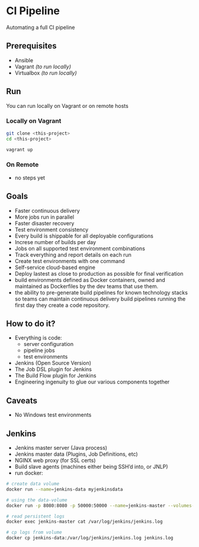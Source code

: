 # CI Pipeline

Automating a full CI pipeline


## Prerequisites

- Ansible
- Vagrant *(to run locally)*
- Virtualbox *(to run locally)*


## Run

You can run locally on Vagrant or on remote hosts


### Locally on Vagrant

```bash
git clone <this-project>
cd <this-project>

vagrant up
```

### On Remote

- no steps yet


## Goals

- Faster continuous delivery
- More jobs run in parallel
- Faster disaster recovery
- Test environment consistency
- Every build is shippable for all deployable configurations
- Increse number of builds per day
- Jobs on all supported test environment combinations
- Track everything and report details on each run
- Create test environments with one command
- Self-service cloud-based engine
- Deploy lastest as close to production as possible for final verification
- build environments defined as Docker containers, owned and maintained as Dockerfiles by the dev teams that use them.
- the ability to pre-generate build pipelines for known technology stacks so teams can maintain continuous delivery build pipelines running the first day they create a code repository.

## How to do it?

- Everything is code:
  - server configuration
  - pipeline jobs
  - test environments
- Jenkins (Open Source Version)
- The Job DSL plugin for Jenkins
- The Build Flow plugin for Jenkins
- Engineering ingenuity to glue our various components together

## Caveats

- No Windows test environments

## Jenkins
- Jenkins master server (Java process)
- Jenkins master data (Plugins, Job Definitions, etc)
- NGINX web proxy (for SSL certs)
- Build slave agents (machines either being SSH’d into, or JNLP)
- run docker:
```bash
# create data volume
docker run --name=jenkins-data myjenkinsdata

# using the data-volume
docker run -p 8080:8080 -p 50000:50000 --name=jenkins-master --volumes-from=jenkins-data -d myjenkins

# read persistent logs
docker exec jenkins-master cat /var/log/jenkins/jenkins.log

# cp logs from volume
docker cp jenkins-data:/var/log/jenkins/jenkins.log jenkins.log
```
